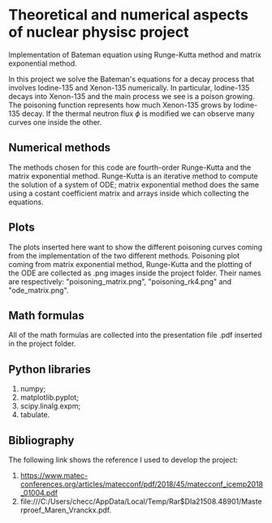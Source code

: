 # Theoretical and numerical aspects of nuclear physisc project
Implementation of Bateman equation using Runge-Kutta method and matrix exponential method.

In this project we solve the Bateman's equations for a decay process that involves Iodine-135 and Xenon-135 numerically. In particular, Iodine-135 decays into Xenon-135 and the main process we see is a poison growing. 
The poisoning function represents how much Xenon-135 grows by  Iodine-135 decay. If the thermal neutron flux $\phi$ is modified we can observe many curves one inside the other.

## Numerical methods
The methods chosen for this code are fourth-order Runge-Kutta and the matrix exponential method.
Runge-Kutta is an iterative method to compute the solution of a system of ODE;
matrix exponential method does the same using a costant coefficient matrix and arrays inside which collecting the equations.

## Plots
The plots inserted here want to show the different poisoning curves coming from the implementation of the two different methods.
Poisoning plot coming from matrix exponential method, Runge-Kutta and the plotting of the ODE are collected as .png images inside the project folder. Their names are respectively: "poisoning_matrix.png", "poisoning_rk4.png" and "ode_matrix.png".

## Math formulas
All of the math formulas are collected into the presentation file .pdf inserted in the project folder.

## Python libraries
1. numpy;
2. matplotlib.pyplot;
3. scipy.linalg.expm;
4. tabulate.

## Bibliography 
The following link shows the reference I used to develop the project: 
1. https://www.matec-conferences.org/articles/matecconf/pdf/2018/45/matecconf_icemp2018_01004.pdf
2. file:///C:/Users/checc/AppData/Local/Temp/Rar$DIa21508.48901/Masterproef_Maren_Vranckx.pdf.

